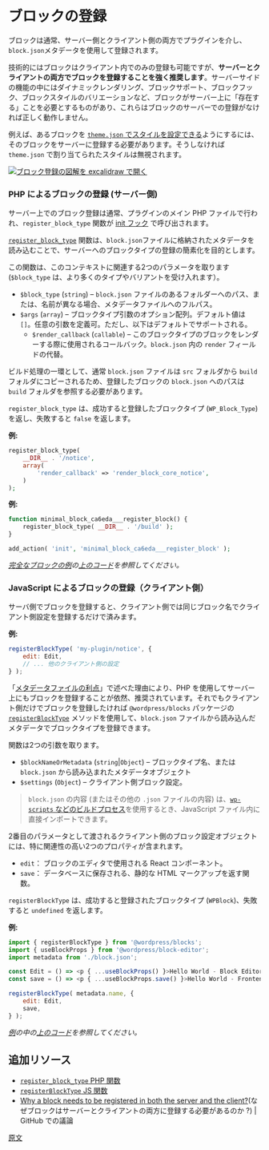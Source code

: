 <!-- 
# Registration of a block
 -->
# ブロックの登録

<!-- 
A block is usually registered through a plugin on both the server and client-side using its `block.json` metadata. 
 -->
ブロックは通常、サーバー側とクライアント側の両方でプラグインを介し、 `block.json`メタデータを使用して登録されます。

<!-- 
Although technically, blocks could be registered only in the client, **registering blocks on both the server and in the client is a strong recommendation**. Some server-side features like Dynamic Rendering, Block Supports, Block Hooks, or Block style variations require the block to "exist" on the server, and they won't work properly without server registration of the block.
 -->
技術的にはブロックはクライアント内でのみの登録も可能ですが、**サーバーとクライアントの両方でブロックを登録することを強く推奨します**。サーバーサイドの機能の中にはダイナミックレンダリング、ブロックサポート、ブロックフック、ブロックスタイルのバリエーションなど、ブロックがサーバー上に「存在する」ことを必要とするものがあり、これらはブロックのサーバーでの登録がなければ正しく動作しません。

<!-- 
For example, to allow a block [to be styled via `theme.json`](https://developer.wordpress.org/themes/global-settings-and-styles/settings/blocks/), it needs to be registered on the server, otherwise, any styles assigned to it in `theme.json` will be ignored. 
 -->
例えば、あるブロックを [`theme.json` でスタイルを設定できる](https://developer.wordpress.org/themes/global-settings-and-styles/settings/blocks/)ようにするには、そのブロックをサーバーに登録する必要があります。そうしなければ `theme.json` で割り当てられたスタイルは無視されます。

<!-- 
[![Open Block Registration diagram in excalidraw](https://developer.wordpress.org/files/2023/11/block-registration-e1700493399839.png)](https://excalidraw.com/#json=PUQu7jpvbKsUHYfpHWn7s,61QnhpZtjykp3s44lbUN_g "Open Block Registration diagram in excalidraw")
 -->
[![ブロック登録の図解を excalidraw で開く](https://developer.wordpress.org/files/2023/11/block-registration-e1700493399839.png)](https://excalidraw.com/#json=PUQu7jpvbKsUHYfpHWn7s,61QnhpZtjykp3s44lbUN_g "ブロック登録の図解を excalidraw で開く")

<!-- 
### Registration of the block with PHP (server-side)
 -->
### PHP によるブロックの登録 (サーバー側)

<!-- 
Block registration on the server usually takes place in the main plugin PHP file with the `register_block_type` function called on the [init hook](https://developer.wordpress.org/reference/hooks/init/).
 -->
サーバー上でのブロック登録は通常、プラグインのメイン PHP ファイルで行われ、`register_block_type` 関数が [init フック](https://developer.wordpress.org/reference/hooks/init/) で呼び出されます。

<!-- 
The [`register_block_type`](https://developer.wordpress.org/reference/functions/register_block_type/) function aims to simplify block type registration on the server by reading metadata stored in the `block.json` file.
 -->
[`register_block_type`](https://developer.wordpress.org/reference/functions/register_block_type/) 関数は、`block.json`ファイルに格納されたメタデータを読み込むことで、サーバーへのブロックタイプの登録の簡素化を目的とします。

<!-- 
This function takes two params relevant in this context (`$block_type` accepts more types and variants):
 -->
この関数は、このコンテキストに関連する2つのパラメータを取ります (`$block_type` は、より多くのタイプやバリアントを受け入れます）。

<!-- 
-   `$block_type` (`string`) – path to the folder where the `block.json` file is located or full path to the metadata file if named differently.
-   `$args` (`array`) – an optional array of block type arguments. Default value: `[]`. Any arguments may be defined. However, the one described below is supported by default:
    -   `$render_callback` (`callable`) – callback used to render blocks of this block type, it's an alternative to the `render` field in `block.json`.
 -->
-   `$block_type` (`string`) – `block.json` ファイルのあるフォルダーへのパス、または、名前が異なる場合、メタデータファイルへのフルパス。
-   `$args` (`array`) – ブロックタイプ引数のオプション配列。デフォルト値は `[]`。任意の引数を定義可。ただし、以下はデフォルトでサポートされる。
    -   `$render_callback` (`callable`) – このブロックタイプのブロックをレンダーする際に使用されるコールバック。`block.json` 内の `render` フィールドの代替。

<!-- 
As part of the build process, the `block.json` file is usually copied from the `src` folder to the `build` folder, so the path to the `block.json` of your registered block should refer to the `build` folder.
 -->
ビルド処理の一環として、通常 `block.json` ファイルは `src` フォルダから `build` フォルダにコピーされるため、登録したブロックの `block.json` へのパスは `build` フォルダを参照する必要があります。

<!-- 
`register_block_type` returns the registered block type (`WP_Block_Type`) on success or `false` on failure.
 -->
`register_block_type` は、成功すると登録したブロックタイプ (`WP_Block_Type`) を返し、失敗すると `false` を返します。

<!-- 
**Example:**
 -->
**例:**

```php
register_block_type(
	__DIR__ . '/notice',
	array(
		'render_callback' => 'render_block_core_notice',
	)
);
```

<!-- 
**Example:**
 -->
**例:**

```php
function minimal_block_ca6eda___register_block() {
	register_block_type( __DIR__ . '/build' );
}

add_action( 'init', 'minimal_block_ca6eda___register_block' );
```
<!-- 
_See the [full block example](https://github.com/WordPress/block-development-examples/tree/trunk/plugins/minimal-block-ca6eda) of the  [code above](https://github.com/WordPress/block-development-examples/blob/trunk/plugins/minimal-block-ca6eda/index.php)_
 -->
_[完全なブロックの例](https://github.com/WordPress/block-development-examples/tree/trunk/plugins/minimal-block-ca6eda)の[上のコード](https://github.com/WordPress/block-development-examples/blob/trunk/plugins/minimal-block-ca6eda/index.php)を参照してください。_

<!-- 
### Registration of the block with JavaScript (client-side)
 -->
### JavaScript によるブロックの登録（クライアント側）

<!-- 
When the block is registered on the server, you only need to register the client-side settings on the client using the same block’s name.
 -->
サーバ側でブロックを登録すると、クライアント側では同じブロック名でクライアント側設定を登録するだけで済みます。

<!-- 
**Example:**
 -->
**例:**

<!-- 
```js
registerBlockType( 'my-plugin/notice', {
	edit: Edit,
	// ...other client-side settings
} );
```
 -->
```js
registerBlockType( 'my-plugin/notice', {
	edit: Edit,
	// ... 他のクライアント側の設定
} );
```

<!-- 
Although registering the block also on the server with PHP is still recommended for the reasons mentioned at ["Benefits using the metadata file"](https://developer.wordpress.org/block-editor/reference-guides/block-api/block-metadata/#benefits-using-the-metadata-file), if you want to register it only client-side you can use [`registerBlockType`](https://developer.wordpress.org/block-editor/reference-guides/packages/packages-blocks/#registerblocktype) method from `@wordpress/blocks` package to register a block type using the metadata loaded from `block.json` file.
 -->
「[メタデータファイルの利点](https://ja.wordpress.org/team/handbook/block-editor/reference-guides/block-api/block-metadata/#%E3%83%A1%E3%82%BF%E3%83%87%E3%83%BC%E3%82%BF%E3%83%95%E3%82%A1%E3%82%A4%E3%83%AB%E3%81%AE%E5%88%A9%E7%82%B9)」で述べた理由により、PHP を使用してサーバー上にもブロックを登録することが依然、推奨されています。それでもクライアント側だけでブロックを登録したければ `@wordpress/blocks` パッケージの [`registerBlockType`](https://developer.wordpress.org/block-editor/reference-guides/packages/packages-blocks/#registerblocktype) メソッドを使用して、`block.json` ファイルから読み込んだメタデータでブロックタイプを登録できます。

<!-- 
The function takes two params:
 -->
関数は2つの引数を取ります。

<!-- 
-   `$blockNameOrMetadata` (`string`|`Object`) – block type name or the metadata object loaded from the `block.json`
-   `$settings` (`Object`) – client-side block settings.
 -->
-   `$blockNameOrMetadata` (`string`|`Object`) – ブロックタイプ名、または `block.json` から読み込まれたメタデータオブジェクト
-   `$settings` (`Object`) – クライアント側ブロック設定。

<!-- 
<div class="callout callout-tip">
The content of <code>block.json</code> (or any other <code>.json</code> file) can be imported directly in Javascript files when using <a href="/docs/getting-started/devenv/get-started-with-wp-scripts/#the-build-process-with-wp-scripts">a build process like the one available with <code>wp-scripts</code></a>
</div>
 -->
> <code>block.json</code> の内容 (またはその他の <code>.json</code> ファイルの内容) は、<a href="https://ja.wordpress.org/team/handbook/block-editor/getting-started/fundamentals/javascript-in-the-block-editor/#the-build-process-with-wp-scripts">`wp-scripts` などのビルドプロセス</a>を使用するとき、JavaScript ファイル内に直接インポートできます。

<!-- 
The client-side block settings object passed as a second parameter include two properties that are especially relevant:
 -->
2番目のパラメータとして渡されるクライアント側のブロック設定オブジェクトには、特に関連性の高い2つのプロパティが含まれます。

<!-- 
- `edit`: The React component that gets used in the editor for our block.
- `save`: The function that returns the static HTML markup that gets saved to the Database. 
 -->
- `edit`： ブロックのエディタで使用される React コンポーネント。
- `save`： データベースに保存される、静的な HTML マークアップを返す関数。

<!-- 
`registerBlockType` returns the registered block type (`WPBlock`) on success or `undefined` on failure.
 -->
`registerBlockType` は、成功すると登録されたブロックタイプ (`WPBlock`)、失敗すると `undefined` を返します。

<!-- 
**Example:**
 -->
**例:**

```js
import { registerBlockType } from '@wordpress/blocks';
import { useBlockProps } from '@wordpress/block-editor';
import metadata from './block.json';

const Edit = () => <p { ...useBlockProps() }>Hello World - Block Editor</p>;
const save = () => <p { ...useBlockProps.save() }>Hello World - Frontend</p>;

registerBlockType( metadata.name, {
	edit: Edit,
	save,
} );
```

<!-- 
_See the [code above](https://github.com/WordPress/block-development-examples/blob/trunk/plugins/minimal-block-ca6eda/src/index.js) in [an example](https://github.com/WordPress/block-development-examples/tree/trunk/plugins/minimal-block-ca6eda)_
 -->
_[例](https://github.com/WordPress/block-development-examples/tree/trunk/plugins/minimal-block-ca6eda)の中の[上のコード](https://github.com/WordPress/block-development-examples/blob/trunk/plugins/minimal-block-ca6eda/src/index.js)を参照してください。_

<!-- 
## Additional resources
 -->
## 追加リソース

<!-- 
- [`register_block_type` PHP function](https://developer.wordpress.org/reference/functions/register_block_type/)
- [`registerBlockType` JS function](https://developer.wordpress.org/block-editor/reference-guides/packages/packages-blocks/#registerblocktype)
- [Why a block needs to be registered in both the server and the client?](https://github.com/WordPress/gutenberg/discussions/55884) | GitHub Discussion
 -->
- [`register_block_type` PHP 関数](https://developer.wordpress.org/reference/functions/register_block_type/)
- [`registerBlockType` JS 関数](https://developer.wordpress.org/block-editor/reference-guides/packages/packages-blocks/#registerblocktype)
- [Why a block needs to be registered in both the server and the client?](https://github.com/WordPress/gutenberg/discussions/55884)(なぜブロックはサーバーとクライアントの両方に登録する必要があるのか ?) | GitHub での議論


[原文]()